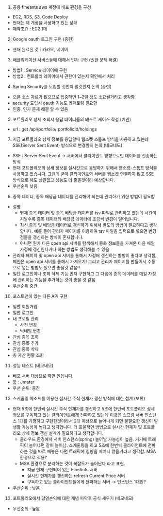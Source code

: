 1. 공용 fineants aws 계정에 배포 환경을 구성
- EC2, RDS, S3, Code Deploy
- 현재는 제 계정을 사용하고 있는 상태
- 제약조건 : EC2 1대

2. Google oauth 로그인 구현 (종현)
- 현재 완료된 것 : 카카오, 네이버

3. 애플리케이션 서비스들에 대해서 인가 구현 (권한 문제 해결)
- 방법1 : Service 레이어에 구현
- 방법2 : 컨트롤러 레이어에서 권한이 있는지 확인해서 처리

4. Spring Security를 도입할 것인지 말것인지 논의 (종현)
- 오픈 소스 자료가 많으므로 집중하면 1~2일 정도 소요될거라고 생각함
- security 도입시 oauth 기능도 리팩토링 필요함
- 인증, 인가 문제 해결 할 수 있음

5.  포트폴리오 상세 조회시 응답 데이터들의 테스트 케이스 작성 (예인)
- url : get /api/portfolio/:portfolioId/holdings

7. 지금 포트폴리오 상세 정보를 응답할때 웹소켓 스톰프 방식을 사용하고 있는데 SSE(Server Sent Event) 방식으로 변경할지 논의 (네모네모)
- SSE : Server Sent Event -> 서버에서 클라이언트 방향으로만 데이터를 전송하는 방식
- 현재 포트폴리오의 상세 정보를 실시간으로 응답하기 위해서 웹소켓-스톰프 방식을 사용하고 있습니다. 그런데 굳이 클라이언트와 서버를 웹소켓 연결하지 않고 SSE 방식으로 해도 상관없고 성능도 더 좋을것이라 예상합니다.
- 우선순위 낮음

8. 종목 데이터, 종목 배당금 데이터를 관리해야 되는데 관리하기 위한 방법이 필요함
- 설명
	- 현재 종목 데이터 및 종목 배당금 데이터를 tsv 파일로 관리하고 있는데 시간이 지날수록 종목 데이터와 배당금 데이터에 조금씩 변경이 일어납니다.
	- 최신 종목 및 배당금 데이터로 갱신하기 위해서 별도의 방법이 필요하다고 생각합니다. 예를 들어 관리자 페이지를 이용하여 tsv 파일을 입력으로 넣으면 변경점들을 갱신하는 방식이 존재합니다.
	- 아니면 뭔가 다른 open api 서버를 탐색해서 종목 정보들을 가져온 다음 매일 자정에 갱신한다거나 하는 방법도 생각해볼 수 있음
- 관리자 페이지 및 open api 서버를 통해서 자정에 갱신하는 방향이 좋다고 생각함, 메인은 open api 서버를 통해서 가져오기! 그리고 관리자 페이지를 만들어서 수동으로 넣는 방법도 있으면 좋을것 같음!!
- 일단 로그인이나 조회 삭제 기능 먼저 구현하고 그 다음에 종목 데이터를 매일 자정에 관리하는 기능을 추가하는 것이 좋을 것 같음
- 우선순위 중간

10. 포스트맨에 있는 다른 API 구현
- 일반 회원가입
- 일반 로그인
- 내 프로필 관리
	- 사진 변경
	- 닉네임 변경
- 관심 종목 조회
- 관심 종목 추가
- 관심 종목 삭제
- 총 자산 현황 조회

11. 성능 테스트 (네모네모)
- 배포 서버 대상으로 하면 안됩니다.
- 툴 : Jmeter
- 우선 순위: 중간

12. 스케줄링 메소드를 이용한 실시간 주식 현재가 갱신 방식에 대한 설계 (보류)
- 현재 5초에 한번씩 실시간 주식 현재가를 갱신하고 5초에 한번씩 포트폴리오 상세 정보를 구독하고 있는 클라이언트에게 전파하고 있는데 이것은 스프링 서버 인스턴스 1대를 가정하고 구현한것이라서 2대 이상으로 늘어나게 되면 불필요한 갱신이 발생할 가능성이 높다고 생각합니다. 더 효율적인 방법으로 실시간 현재가 및 포트폴리오 상세 정보 갱신 설계가 필요하다고 생각합니다.
	- 클라우드 환경에서 서버 인스턴스(spring) 늘어날 가능성이 높음. 거기에 트래픽이 늘어나면 같이 늘어남. 스케줄링을 하고 5초에 한번씩 클라이언트에 전파하는 것을 따로 빼놓은 다면 트래픽에 영향을 미치지 않을거라고 생각함. MSA 환경으로 적용?
	- MSA 환경으로 분리하는 것이 복잡도가 늘어난다 라고 표현. 
		- 지금 현재 구현되어 있는 FineAnts 서버
		- 실시간 현재가를 갱신하는 refresh Current Price 서버
		- 구독하고 있는 클라이언트들에게 전파하는 서버 -> 인스턴스 1대만?
- 우선순위 : 낮음

13. 포트폴리오에서 당일손익에 대한 개념 파악후 공식 세우기 (네모네모)
- 우선순위 : 높음